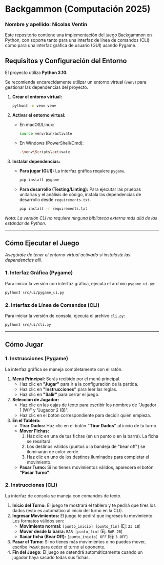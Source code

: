 # Backgammon (Computación 2025)

### Nombre y apellido: Nicolas Ventin

Este repositorio contiene una implementación del juego Backgammon en Python, con soporte tanto para una interfaz de línea de comandos (CLI) como para una interfaz gráfica de usuario (GUI) usando Pygame.

## Requisitos y Configuración del Entorno

El proyecto utiliza **Python 3.10**.

Se recomienda encarecidamente utilizar un entorno virtual (`venv`) para gestionar las dependencias del proyecto.

1.  **Crear el entorno virtual:**

    ```bash
    python3 -m venv venv
    ```

2.  **Activar el entorno virtual:**

      * En macOS/Linux:
        ```bash
        source venv/bin/activate
        ```
      * En Windows (PowerShell/Cmd):
        ```bash
        .\venv\Scripts\activate
        ```

3.  **Instalar dependencias:**

      * **Para jugar (GUI):** La interfaz gráfica requiere `pygame`.
        ```bash
        pip install pygame
        ```
      * **Para desarrollo (Testing/Linting):** Para ejecutar las pruebas unitarias y el análisis de código, instala las dependencias de desarrollo desde `requirements.txt`.
        ```bash
        pip install -r requirements.txt
        ```

*Nota: La versión CLI no requiere ninguna biblioteca externa más allá de las estándar de Python.*

-----

## Cómo Ejecutar el Juego

*Asegúrate de tener el entorno virtual activado si instalaste las dependencias allí.*

### 1\. Interfaz Gráfica (Pygame)

Para iniciar la versión con interfaz gráfica, ejecuta el archivo `pygame_ui.py`:

```bash
python3 src/ui/pygame_ui.py
```

### 2\. Interfaz de Línea de Comandos (CLI)

Para iniciar la versión de consola, ejecuta el archivo `cli.py`:

```bash
python3 src/ui/cli.py
```

-----

## Cómo Jugar

### 1\. Instrucciones (Pygame)

La interfaz gráfica se maneja completamente con el ratón.

1.  **Menú Principal:** Serás recibido por el menú principal.
      * Haz clic en **"Jugar"** para ir a la configuración de la partida.
      * Haz clic en **"Instrucciones"** para leer las reglas.
      * Haz clic en **"Salir"** para cerrar el juego.
2.  **Selección de Jugador:**
      * Haz clic en las cajas de texto para escribir los nombres de "Jugador 1 (W)" y "Jugador 2 (B)".
      * Haz clic en el botón correspondiente para decidir quién empieza.
3.  **En el Tablero:**
      * **Tirar Dados:** Haz clic en el botón **"Tirar Dados"** al inicio de tu turno.
      * **Mover Fichas:**
        1.  Haz clic en una de tus fichas (en un punto o en la barra). La ficha se resaltará.
        2.  Los destinos válidos (puntos o la bandeja de "bear off") se iluminarán de color verde.
        3.  Haz clic en uno de los destinos iluminados para completar el movimiento.
      * **Pasar Turno:** Si no tienes movimientos válidos, aparecerá el botón **"Pasar Turno"**.

### 2\. Instrucciones (CLI)

La interfaz de consola se maneja con comandos de texto.

1.  **Inicio del Turno:** El juego te mostrará el tablero y te pedirá que tires los dados (esto es automático al inicio del turno en la CLI).
2.  **Ingresar Movimientos:** El juego te pedirá que ingreses tu movimiento. Los formatos válidos son:
      * **Movimiento normal:** `[punto_inicio] [punto_fin]` (Ej: `23 18`)
      * **Mover desde la barra:** `BAR [punto_fin]` (Ej: `BAR 20`)
      * **Sacar ficha (Bear Off):** `[punto_inicio] OFF` (Ej: `3 OFF`)
3.  **Pasar el Turno:** Si no tienes más movimientos o no puedes mover, escribe `PASAR` para ceder el turno al oponente.
4.  **Fin del Juego:** El juego se detendrá automáticamente cuando un jugador haya sacado todas sus fichas.